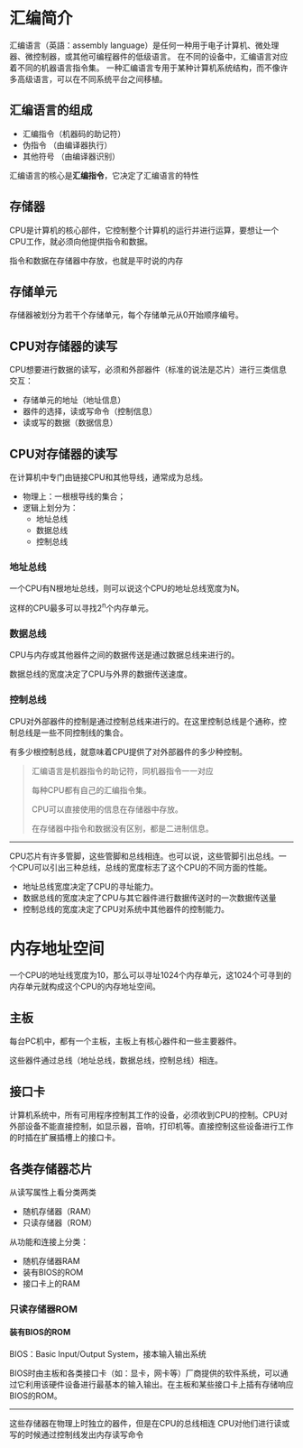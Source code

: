 # 汇编简介

汇编语言（英語：assembly language）是任何一种用于电子计算机、微处理器、微控制器，或其他可编程器件的低级语言。 在不同的设备中，汇编语言对应着不同的机器语言指令集。 一种汇编语言专用于某种计算机系统结构，而不像许多高级语言，可以在不同系统平台之间移植。

## 汇编语言的组成

*   汇编指令（机器码的助记符）
*   伪指令 （由编译器执行）
*   其他符号 （由编译器识别）

汇编语言的核心是**汇编指令**，它决定了汇编语言的特性

## 存储器

CPU是计算机的核心部件，它控制整个计算机的运行并进行运算，要想让一个CPU工作，就必须向他提供指令和数据。

指令和数据在存储器中存放，也就是平时说的内存

## 存储单元

存储器被划分为若干个存储单元，每个存储单元从0开始顺序编号。

## CPU对存储器的读写

CPU想要进行数据的读写，必须和外部器件（标准的说法是芯片）进行三类信息交互：

*   存储单元的地址（地址信息）
*   器件的选择，读或写命令（控制信息）
*   读或写的数据（数据信息）

## CPU对存储器的读写

在计算机中专门由链接CPU和其他导线，通常成为总线。

*   物理上：一根根导线的集合；
*   逻辑上划分为： 
    *   地址总线
    *   数据总线
    *   控制总线

### 地址总线

一个CPU有N根地址总线，则可以说这个CPU的地址总线宽度为N。

这样的CPU最多可以寻找2<sup>n</sup>个内存单元。

### 数据总线

CPU与内存或其他器件之间的数据传送是通过数据总线来进行的。

数据总线的宽度决定了CPU与外界的数据传送速度。

### 控制总线

CPU对外部器件的控制是通过控制总线来进行的。在这里控制总线是个通称，控制总线是一些不同控制线的集合。

有多少根控制总线，就意味着CPU提供了对外部器件的多少种控制。

>   汇编语言是机器指令的助记符，同机器指令一一对应
>
>   每种CPU都有自己的汇编指令集。
>
>   CPU可以直接使用的信息在存储器中存放。
>
>   在存储器中指令和数据没有区别，都是二进制信息。

------------------

CPU芯片有许多管脚，这些管脚和总线相连。也可以说，这些管脚引出总线。一个CPU可以引出三种总线，总线的宽度标志了这个CPU的不同方面的性能。

*   地址总线宽度决定了CPU的寻址能力。
*   数据总线的宽度决定了CPU与其它器件进行数据传送时的一次数据传送量
*   控制总线的宽度决定了CPU对系统中其他器件的控制能力。

# 内存地址空间

一个CPU的地址线宽度为10，那么可以寻址1024个内存单元，这1024个可寻到的内存单元就构成这个CPU的内存地址空间。

## 主板

每台PC机中，都有一个主板，主板上有核心器件和一些主要器件。

这些器件通过总线（地址总线，数据总线，控制总线）相连。

## 接口卡

计算机系统中，所有可用程序控制其工作的设备，必须收到CPU的控制。CPU对外部设备不能直接控制，如显示器，音响，打印机等。直接控制这些设备进行工作的时插在扩展插槽上的接口卡。

## 各类存储器芯片

从读写属性上看分类两类

*   随机存储器（RAM）
*   只读存储器（ROM）

从功能和连接上分类：

*   随机存储器RAM
*   装有BIOS的ROM
*   接口卡上的RAM

### 只读存储器ROM

#### 装有BIOS的ROM

BIOS：Basic Input/Output System，接本输入输出系统

BIOS时由主板和各类接口卡（如：显卡，网卡等）厂商提供的软件系统，可以通过它利用该硬件设备进行最基本的输入输出。在主板和某些接口卡上插有存储响应BIOS的ROM。

------------

这些存储器在物理上时独立的器件，但是在CPU的总线相连
CPU对他们进行读或写的时候通过控制线发出内存读写命令









